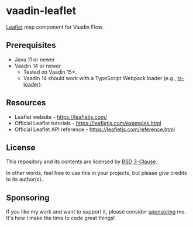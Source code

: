 # vaadin-leaflet

[//]: # (TODO: Vaadin Directory version.)
[//]: # (TODO: Vaadin Directory stars.)

[Leaflet](https://leafletjs.com/) map component for Vaadin Flow.

## Prerequisites

* Java 11 or newer
* Vaadin 14 or newer
  * Tested on Vaadin 15+.
  * Vaadin 14 should work with a TypeScript Webpack loader (e.g., [ts-loader](https://github.com/TypeStrong/ts-loader)).

[//]: # (TODO: Basic usage.)

## Resources

* Leaflet website - https://leafletjs.com/
* Official Leaflet tutorials - https://leafletjs.com/examples.html
* Official Leaflet API reference - https://leafletjs.com/reference.html

[//]: # (TODO: Addon Javadocs.)

## License

This repository and its contents are licensed by [BSD 3-Clause](LICENSE.txt).

In other words, feel free to use this in your projects, but please give credits to its author(s).

## Sponsoring

If you like my work and want to support it, please consider [sponsoring](https://github.com/sponsors/oliveryasuna) me.
It's how I make the time to code great things!
